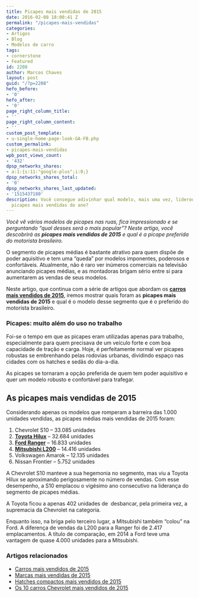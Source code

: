 ```yaml
---
title: Picapes mais vendidas de 2015
date: 2016-02-08 18:00:41 Z
permalink: "/picapes-mais-vendidas"
categories:
- Artigos
- Blog
- Modelos de carro
tags:
- cornerstone
- Featured
id: 2208
author: Marcos Chaves
layout: post
guid: "/?p=2208"
hefo_before:
- '0'
hefo_after:
- '0'
page_right_column_title:
- ''
page_right_column_content:
- ''
custom_post_template:
- u-single-home-page-look-GA-FB.php
custom_permalink:
- picapes-mais-vendidas
wpb_post_views_count:
- '432'
dpsp_networks_shares:
- a:1:{s:11:"google-plus";i:0;}
dpsp_networks_shares_total:
- '0'
dpsp_networks_shares_last_updated:
- '1515437180'
description: Você consegue adivinhar qual modelo, mais uma vez, liderou a lista das
  picapes mais vendidas do ano?
---
```


_Você vê vários modelos de picapes nas ruas, fica impressionado e se perguntando “qual desses será o mais popular”? Neste artigo, você descobrirá as **picapes mais vendidas de 2015** e qual é a picape preferida do motorista brasileiro._

O segmento de picapes médias é bastante atrativo para quem dispõe de poder aquisitivo e tem uma “queda” por modelos imponentes, poderosos e confortáveis. Atualmente, não é raro ver inúmeros comerciais na televisão anunciando picapes médias, e as montadoras brigam sério entre si para aumentarem as vendas de seus modelos.

Neste artigo, que continua com a série de artigos que abordam os **<a href="/carros-mais-vendidos-2015" target="_blank">carros mais vendidos de 2015</a>**, iremos mostrar quais foram as **picapes mais vendidas de 2015** e qual é o modelo desse segmento que é o preferido do motorista brasileiro.

### **Picapes: muito além do uso no trabalho**

Foi-se o tempo em que as picapes eram utilizadas apenas para trabalho, especialmente para quem precisava de um veículo forte e com boa capacidade de tração e carga. Hoje, é perfeitamente normal ver picapes robustas se embrenhando pelas rodovias urbanas, dividindo espaço nas cidades com os hatches e sedãs do dia-a-dia.

As picapes se tornaram a opção preferida de quem tem poder aquisitivo e quer um modelo robusto e confortável para trafegar.

## **As picapes mais vendidas de 2015**

Considerando apenas os modelos que romperam a barreira das 1.000 unidades vendidas, as picapes médias mais vendidas de 2015 foram:

  1. Chevrolet S10 – 33.085 unidades
  2. <a href="/seguro-hilux" target="_blank"><strong>Toyota Hilux</strong></a> – 32.684 unidades
  3. <a href="/seguro-auto-ford-ranger/" target="_blank"><strong>Ford Ranger</strong></a> – 16.833 unidades
  4. <a href="/seguro-auto-l200" target="_blank"><strong>Mitsubishi L200</strong></a> – 14.416 unidades
  5. Volkswagen Amarok – 12.135 unidades
  6. Nissan Frontier – 5.752 unidades

A Chevrolet S10 manteve a sua hegemonia no segmento, mas viu a Toyota Hilux se aproximando perigosamente no número de vendas. Com esse desempenho, a S10 emplacou o vigésimo ano consecutivo na liderança do segmento de picapes médias.

A Toyota ficou a apenas 402 unidades de  desbancar, pela primeira vez, a supremacia da Chevrolet na categoria.

Enquanto isso, na briga pelo terceiro lugar, a Mitsubishi também “colou” na Ford. A diferença de vendas da L200 para a Ranger foi de 2.417 emplacamentos. A título de comparação, em 2014 a Ford teve uma vantagem de quase 4.000 unidades para a Mitsubishi.

### **Artigos relacionados**

  * <a href="/carros-mais-vendidos-2015" target="_blank">Carros mais vendidos de 2015</a>
  * <a href="/10-marcas-mais-vendidas-2015" target="_blank">Marcas mais vendidas de 2015</a>
  * <a href="/hatches-mais-vendidos-2015" target="_blank">Hatches compactos mais vendidos de 2015</a>
  * <a href="/chevrolet-mais-vendidos-de-2015" target="_blank">Os 10 carros Chevrolet mais vendidos de 2015</a>